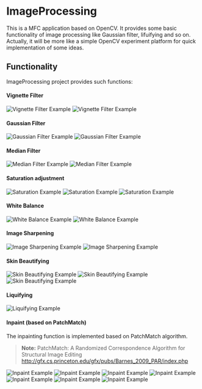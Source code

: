 ImageProcessing
================
This is a MFC application based on OpenCV. It provides some basic functionality of image processing like Gaussian filter,  lifuifying and so on. Actually, it will be more like a simple OpenCV experiment platform for quick implementation of some ideas.

Functionality
-----------------
ImageProcessing project provides such functions:

#### Vignette Filter

![Vignette Filter Example](/images/ppppp.PNG "Before Processing")
![Vignette Filter Example](/images/p.PNG "After Processing")

#### Gaussian Filter

![Gaussian Filter Example](/images/g0.PNG "Before Processing")
![Gaussian Filter Example](/images/g1.PNG "After Processing")

#### Median Filter

![Median Filter Example](/images/m0.PNG "Before Processing")
![Median Filter Example](/images/m1.PNG "After Processing")

#### Saturation adjustment

![Saturation Example](/images/saturation1.PNG "Before Processing")
![Saturation Example](/images/saturation2.PNG "After Processing")
![Saturation Example](/images/saturation3.PNG "After Processing")

#### White Balance

![White Balance Example](/images/w0.PNG "Before Processing")
![White Balance Example](/images/w1.PNG "After Processing")

#### Image Sharpening

![Image Sharpening Example](/images/sharpen5.PNG "After Processing")
![Image Sharpening Example](/images/sharpen6.PNG "After Processing")

#### Skin Beautifying

![Skin Beautifying Example](/images/skin1.PNG "Before Processing")
![Skin Beautifying Example](/images/skin2.PNG "After Processing")
![Skin Beautifying Example](/images/skin3.PNG "After Processing")

#### Liquifying

![Liquifying Example](/images/liquify1.PNG "After Processing")

#### Inpaint (based on PatchMatch)

The inpainting function is implemented based on PatchMatch algorithm.
> **Note:**
> PatchMatch: A Randomized Correspondence Algorithm for Structural Image Editing
> http://gfx.cs.princeton.edu/gfx/pubs/Barnes_2009_PAR/index.php

![Inpaint Example](/images/pm1.png "After Processing")
![Inpaint Example](/images/pm2.png "After Processing")
![Inpaint Example](/images/pm3.png "After Processing")
![Inpaint Example](/images/pm4.png "After Processing")
![Inpaint Example](/images/pm5.png "After Processing")
![Inpaint Example](/images/pm6.png "After Processing")
![Inpaint Example](/images/pm7.png "After Processing")
